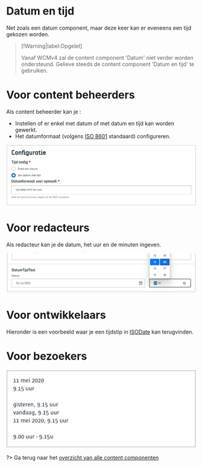 # Datum en tijd
Net zoals een datum component, maar deze keer kan er eveneens een tijd gekozen worden.

> [!Warning|label:Opgelet]
>
> Vanaf WCMv4 zal de content component 'Datum' niet verder worden ondersteund. Gelieve steeds de content component 'Datum en tijd' te gebruiken. 

# Voor content beheerders
Als content beheerder kan je :
- Instellen of er enkel met datum of met datum en tijd kan worden gewerkt.
- Het datumformaat (volgens [ISO 8601](https://www.iso.org/iso-8601-date-and-time-format.html) standaard) configureren.

![Datum entijd config](../assets/datum-en-tijd-config.png)

# Voor redacteurs
Als redacteur kan je de datum, het uur en de minuten ingeven.

![Datum entijd config](../assets/datum-en-tijd-redactie.png)

# Voor ontwikkelaars
Hieronder is een voorbeeld waar je een tijdstip in [ISODate](https://www.iso.org/iso-8601-date-and-time-format.html) kan terugvinden.

# Voor bezoekers
![Datum en tijd bezoeker](../assets/datum-en-tijd-bezoeker.png)


?> Ga terug naar het [overzicht van alle content componenten](/redactie/content/inrichten-cc-standaard.md)